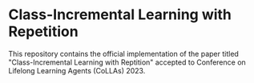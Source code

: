 # Class-Incremental Learning with Repetition
This repository contains the official implementation of the paper titled "Class-Incremental Learning with Reptition" accepted to Conference on Lifelong Learning Agents (CoLLAs) 2023.

